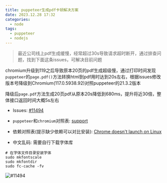 ```yaml
---
title: puppeteer生成pdf卡顿解决方案
date: 2023.12.28 17:32
categories: 
  - node
tags:
  - puppeteer
  - nodejs
---
```


> 最近公司线上pdf生成缓慢，经常超过30s导致请求超时断开，通过排查问题，找到下面这条issues，可解决目前问题

chromium升级到119之后导致原本20页的pdf生成超级慢，通过打印时间发现`puppeteer`的`page.pdf()`方法转换html到pdf用时达到20s左右，根据issues修改版本号降级到Chromium(117.0.5938.92)对照puppeteer的21.3.2版本



降级后`page.pdf`方法生成20页pdf从原本20s降低到680ms，提升将近30倍，整体接口返回时间大概5s左右



- Issues: [#11494](https://github.com/puppeteer/puppeteer/issues/11494)

- `puppeteer`和`chromium`对照表: [support](https://pptr.dev/chromium-support)

- 依赖对照表(提示缺少依赖可以对比安装): [Chrome doesn't launch on Linux](https://pptr.dev/troubleshooting#chrome-doesnt-launch-on-linux)

- 中文乱码: 需要自行下载字体库
``` shell
# 在字体文件目录安装字体
sudo mkfontscale
sudo mkfontdir
sudo fc-cache -fv
```


![#11494](https://gcore.jsdelivr.net/gh/BestJarvan/pic-imgs/imgs/image-20231228174532723.png)

